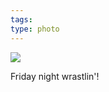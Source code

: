 ```yaml
---
tags: 
type: photo
---
```

<img src="http://24.media.tumblr.com/bf46e06d1e16e2d58cfc0773da961f2d/tumblr_mzku3sw4si1rdkc0do1_1280.jpg" />

Friday night wrastlin'!
